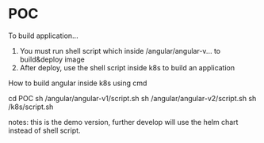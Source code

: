 # POC

To build application...
1. You must run shell script which inside /angular/angular-v... to build&deploy image
2. After deploy, use the shell script inside k8s to build an application

How to build angular inside k8s using cmd

cd POC
sh /angular/angular-v1/script.sh
sh /angular/angular-v2/script.sh
sh /k8s/script.sh

notes: this is the demo version, further develop will use the helm chart instead of shell script.
